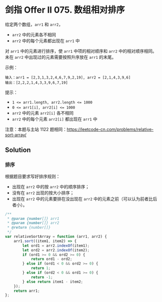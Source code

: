 # 剑指 Offer II 075. 数组相对排序

给定两个数组，`arr1` 和 `arr2`，

-   `arr2` 中的元素各不相同
-   `arr2` 中的每个元素都出现在 `arr1` 中

对 `arr1` 中的元素进行排序，使 `arr1` 中项的相对顺序和 `arr2` 中的相对顺序相同。未在 `arr2` 中出现过的元素需要按照升序放在 `arr1` 的末尾。

示例：

```
输入：arr1 = [2,3,1,3,2,4,6,7,9,2,19], arr2 = [2,1,4,3,9,6]
输出：[2,2,2,1,4,3,3,9,6,7,19]
```

提示：

-   `1 <= arr1.length, arr2.length <= 1000`
-   `0 <= arr1[i], arr2[i] <= 1000`
-   `arr2` 中的元素 `arr2[i]` 各不相同
-   `arr2` 中的每个元素 `arr2[i]` 都出现在 `arr1` 中

注意：本题与主站 1122 题相同：https://leetcode-cn.com/problems/relative-sort-array/

## Solution

### 排序

根据题目要求写好排序规则：

-   出现在 `arr2` 中的按 `arr2` 中的顺序排序；
-   没有在 `arr2` 出现的按大小排序；
-   出现在 `arr2` 中的元素要排在没出现在 `arr2` 中的元素之前（可以认为前者比后者小）。

```javascript
/**
 * @param {number[]} arr1
 * @param {number[]} arr2
 * @return {number[]}
 */
var relativeSortArray = function (arr1, arr2) {
    arr1.sort((item1, item2) => {
        let ord1 = arr2.indexOf(item1);
        let ord2 = arr2.indexOf(item2);
        if (ord1 >= 0 && ord2 >= 0) {
            return ord1 - ord2;
        } else if (ord1 < 0 && ord2 >= 0) {
            return 1;
        } else if (ord2 < 0 && ord1 >= 0) {
            return -1;
        } else return item1 - item2;
    });
    return arr1;
};
```
